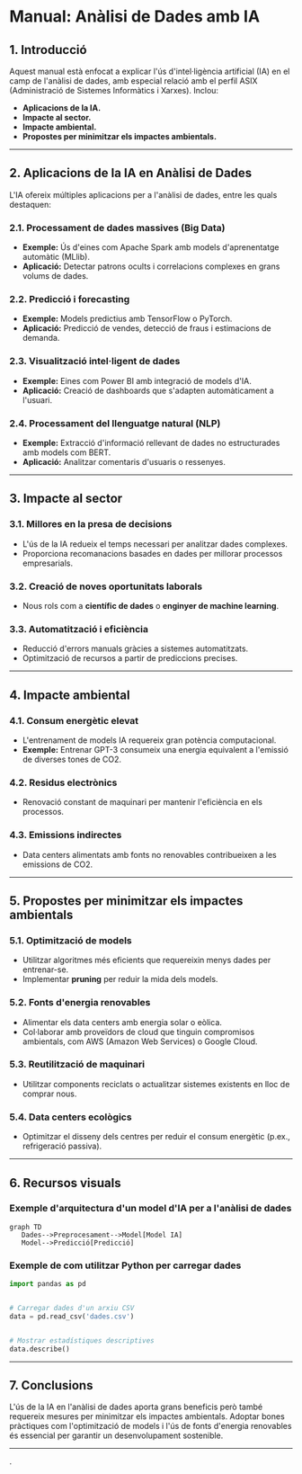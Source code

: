 # Manual: Anàlisi de Dades amb IA


## 1. Introducció
Aquest manual està enfocat a explicar l'ús d'intel·ligència artificial (IA) en el camp de l'anàlisi de dades, amb especial relació amb el perfil ASIX (Administració de Sistemes Informàtics i Xarxes). Inclou:


- **Aplicacions de la IA.**
- **Impacte al sector.**
- **Impacte ambiental.**
- **Propostes per minimitzar els impactes ambientals.**


---


## 2. Aplicacions de la IA en Anàlisi de Dades
L'IA ofereix múltiples aplicacions per a l'anàlisi de dades, entre les quals destaquen:


### 2.1. Processament de dades massives (Big Data)
- **Exemple:** Ús d'eines com Apache Spark amb models d'aprenentatge automàtic (MLlib).
- **Aplicació:** Detectar patrons ocults i correlacions complexes en grans volums de dades.


### 2.2. Predicció i forecasting
- **Exemple:** Models predictius amb TensorFlow o PyTorch.
- **Aplicació:** Predicció de vendes, detecció de fraus i estimacions de demanda.


### 2.3. Visualització intel·ligent de dades
- **Exemple:** Eines com Power BI amb integració de models d'IA.
- **Aplicació:** Creació de dashboards que s'adapten automàticament a l'usuari.


### 2.4. Processament del llenguatge natural (NLP)
- **Exemple:** Extracció d'informació rellevant de dades no estructurades amb models com BERT.
- **Aplicació:** Analitzar comentaris d'usuaris o ressenyes.


---


## 3. Impacte al sector


### 3.1. Millores en la presa de decisions
- L'ús de la IA redueix el temps necessari per analitzar dades complexes.
- Proporciona recomanacions basades en dades per millorar processos empresarials.


### 3.2. Creació de noves oportunitats laborals
- Nous rols com a **científic de dades** o **enginyer de machine learning**.


### 3.3. Automatització i eficiència
- Reducció d'errors manuals gràcies a sistemes automatitzats.
- Optimització de recursos a partir de prediccions precises.


---


## 4. Impacte ambiental


### 4.1. Consum energètic elevat
- L'entrenament de models IA requereix gran potència computacional.
 - **Exemple:** Entrenar GPT-3 consumeix una energia equivalent a l'emissió de diverses tones de CO2.


### 4.2. Residus electrònics
- Renovació constant de maquinari per mantenir l'eficiència en els processos.


### 4.3. Emissions indirectes
- Data centers alimentats amb fonts no renovables contribueixen a les emissions de CO2.


---


## 5. Propostes per minimitzar els impactes ambientals


### 5.1. Optimització de models
- Utilitzar algoritmes més eficients que requereixin menys dades per entrenar-se.
- Implementar **pruning** per reduir la mida dels models.


### 5.2. Fonts d'energia renovables
- Alimentar els data centers amb energia solar o eòlica.
- Col·laborar amb proveïdors de cloud que tinguin compromisos ambientals, com AWS (Amazon Web Services) o Google Cloud.


### 5.3. Reutilització de maquinari
- Utilitzar components reciclats o actualitzar sistemes existents en lloc de comprar nous.


### 5.4. Data centers ecològics
- Optimitzar el disseny dels centres per reduir el consum energètic (p.ex., refrigeració passiva).


---


## 6. Recursos visuals


### Exemple d'arquitectura d'un model d'IA per a l'anàlisi de dades


```mermaid
graph TD
   Dades-->Preprocesament-->Model[Model IA]
   Model-->Predicció[Predicció]
```


### Exemple de com utilitzar Python per carregar dades
```python
import pandas as pd


# Carregar dades d'un arxiu CSV
data = pd.read_csv('dades.csv')


# Mostrar estadístiques descriptives
data.describe()
```


---


## 7. Conclusions
L'ús de la IA en l'anàlisi de dades aporta grans beneficis però també requereix mesures per minimitzar els impactes ambientals. Adoptar bones pràctiques com l'optimització de models i l'ús de fonts d'energia renovables és essencial per garantir un desenvolupament sostenible.


---
.